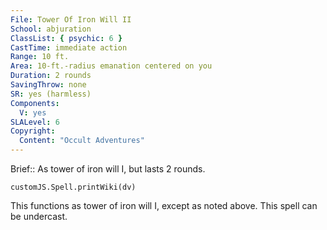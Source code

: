 ```yaml
---
File: Tower Of Iron Will II
School: abjuration
ClassList: { psychic: 6 }
CastTime: immediate action
Range: 10 ft.
Area: 10-ft.-radius emanation centered on you
Duration: 2 rounds
SavingThrow: none
SR: yes (harmless)
Components:
  V: yes
SLALevel: 6
Copyright:
  Content: "Occult Adventures"
---
```

Brief:: As tower of iron will I, but lasts 2 rounds.

```dataviewjs
customJS.Spell.printWiki(dv)
```

This functions as tower of iron will I, except as noted above. This spell can be undercast.
